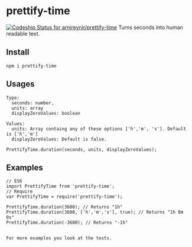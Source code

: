# prettify-time
[ ![Codeship Status for arnireynir/prettify-time](https://codeship.com/projects/fcf26af0-f28d-0133-1d88-521033f49c46/status?branch=master)](https://codeship.com/projects/149505)
Turns seconds into human readable text. 

## Install
    npm i prettify-time
    
## Usages
    Type:
      seconds: number,
      units: array
      displayZeroValues: boolean
    
    Values:
      units: Array containg any of these options ['h','m', 's']. Default is ['h','m']
      displayZeroValues: Default is false.
    
    PrettifyTime.duration(seconds, units, displayZeroValues);

## Examples
    // ES6
    import PrettifyTime from 'prettify-time';
    // Require
    var PrettifyTime = require('prettify-time');
    
    PrettifyTime.duration(3600); // Returns "1h"
    PrettifyTime.duration(3600, ['h','m','s'], true); // Returns "1h 0m 0s"
    PrettifyTime.duration(-3600); // Returns "-1h"
    
    
    For more examples you look at the tests.

    
